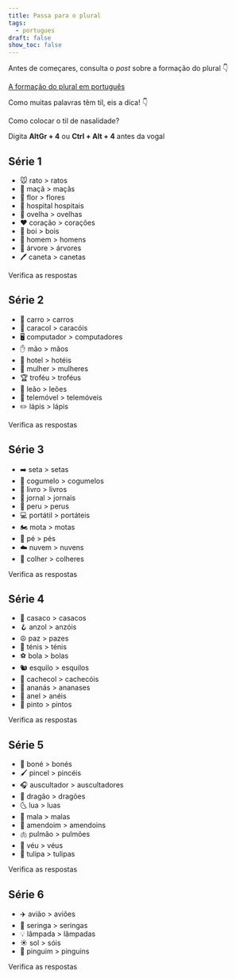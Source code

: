```yaml
---
title: Passa para o plural
tags:
  - portugues
draft: false
show_toc: false
---
```

Antes de começares, consulta o *post* sobre a formação do plural 👇

[A formação do plural em português
](https://laurarubio.net/posts/a-formacao-do-plural-em-portugues/)


Como muitas palavras têm til, eis a dica!  👇

<article> 
Como colocar o til de nasalidade?

Digita **AltGr + 4** ou **Ctrl + Alt + 4** antes da vogal
</article>

## Série 1
- <e-moji>🐭</e-moji> rato > <e-answer readonly>ratos</e-answer>
- <e-moji>🍏</e-moji> maçã > <e-answer>maçãs</e-answer>
- <e-moji>🌸</e-moji> flor > <e-answer>flores</e-answer>
- <e-moji>🏥</e-moji> hospital <e-answer>hospitais</e-answer>
- <e-moji>🐑</e-moji> ovelha > <e-answer>ovelhas</e-answer>
- <e-moji>❤️</e-moji> coração > <e-answer>corações</e-answer>
- <e-moji>🐂</e-moji> boi > <e-answer>bois</e-answer>
- <e-moji>👨</e-moji> homem > <e-answer>homens</e-answer>
- <e-moji>🌳</e-moji> árvore > <e-answer>árvores</e-answer>
- <e-moji>🖊️</e-moji> caneta > <e-answer>canetas</e-answer> 

<e-validate>Verifica as respostas</e-validate>

## Série 2
- <e-moji>🚗</e-moji> carro > <e-answer>carros</e-answer>
- <e-moji>🐌</e-moji> caracol > <e-answer>caracóis</e-answer>
- <e-moji>🖥️</e-moji> computador > <e-answer>computadores</e-answer>
- <e-moji>✋</e-moji> mão > <e-answer>mãos</e-answer>
- <e-moji>🏨</e-moji> hotel > <e-answer>hotéis</e-answer>
- <e-moji>👩</e-moji> mulher > <e-answer>mulheres</e-answer>
- <e-moji>🏆</e-moji> troféu > <e-answer>troféus</e-answer>
- <e-moji>🦁</e-moji> leão > <e-answer>leões</e-answer>
- <e-moji>📱</e-moji> telemóvel > <e-answer>telemóveis</e-answer>
- <e-moji>✏️</e-moji> lápis > <e-answer>lápis</e-answer>

<e-validate>Verifica as respostas</e-validate>

## Série 3
- <e-moji>➡️</e-moji> seta >  <e-answer>setas</e-answer>
- <e-moji>🍄</e-moji> cogumelo > <e-answer>cogumelos</e-answer>
- <e-moji>📗</e-moji> livro > <e-answer>livros</e-answer>
- <e-moji>📰</e-moji> jornal > <e-answer>jornais</e-answer>
- <e-moji>🦃</e-moji> peru > <e-answer>perus</e-answer>
- <e-moji>💻</e-moji> portátil > <e-answer>portáteis</e-answer>
- <e-moji>🏍️</e-moji> mota > <e-answer>motas</e-answer>
- <e-moji>🦶</e-moji> pé >  <e-answer>pés</e-answer>
- <e-moji>☁️</e-moji> nuvem > <e-answer>nuvens</e-answer>
- <e-moji>🥄</e-moji> colher > <e-answer>colheres</e-answer>

<e-validate>Verifica as respostas</e-validate>

## Série 4
- <e-moji>🧥</e-moji> casaco > <e-answer>casacos</e-answer>
- <e-moji>🪝</e-moji> anzol > <e-answer>anzóis</e-answer>
- <e-moji>☮️</e-moji> paz > <e-answer>pazes</e-answer>
- <e-moji>👟</e-moji> ténis > <e-answer>ténis</e-answer>
- <e-moji>⚽</e-moji> bola > <e-answer>bolas</e-answer>
- <e-moji>🐿️</e-moji> esquilo > <e-answer>esquilos</e-answer>
- <e-moji>🧣</e-moji> cachecol > <e-answer>cachecóis</e-answer>
- <e-moji>🍍</e-moji> ananás > <e-answer>ananases</e-answer>
- <e-moji>💍</e-moji> anel > <e-answer>anéis</e-answer>
- <e-moji>🐤</e-moji> pinto > <e-answer>pintos</e-answer>

<e-validate>Verifica as respostas</e-validate>

## Série 5
- <e-moji>🧢</e-moji> boné > <e-answer>bonés</e-answer>
- <e-moji>🖌️</e-moji> pincel > <e-answer>pincéis</e-answer>
- <e-moji>🎧</e-moji> auscultador > <e-answer>auscultadores</e-answer>
- <e-moji>🐉</e-moji> dragão > <e-answer>dragões</e-answer>
- <e-moji>🌜</e-moji> lua > <e-answer>luas</e-answer>
- <e-moji>🧳</e-moji> mala > <e-answer>malas</e-answer>
- <e-moji>🥜</e-moji> amendoim > <e-answer> amendoins</e-answer>
- <e-moji>🫁</e-moji> pulmão > <e-answer>pulmões</e-answer>
- <e-moji>👰</e-moji> véu > <e-answer>véus</e-answer>
- <e-moji>🌷</e-moji> tulipa > <e-answer>tulipas</e-answer>

<e-validate>Verifica as respostas</e-validate>

## Série 6
- <e-moji>✈️</e-moji> avião > <e-answer>aviões</e-answer>
- <e-moji>💉</e-moji> seringa > <e-answer>seringas</e-answer>
- <e-moji>💡</e-moji> lâmpada > <e-answer>lâmpadas</e-answer>
- <e-moji>☀️</e-moji> sol > <e-answer>sóis</e-answer>
- <e-moji>🐧</e-moji> pinguim > <e-answer>pinguins</e-answer>

<e-validate>Verifica as respostas</e-validate>
